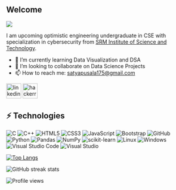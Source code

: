 ## Welcome
![](https://media-exp1.licdn.com/dms/image/C4D16AQGPQReUwGKMSQ/profile-displaybackgroundimage-shrink_350_1400/0/1631547952040?e=1637193600&v=beta&t=KHHZqOiDUoCHvU9fUaBTd1prDEK5xAx1xMfLH-z6bp4)

I am upcoming optimistic engineering undergraduate in CSE with  specialization in cybersecurity from [SRM Institute of Science and Technology](https://www.srmist.edu.in). 

- 🌱 I’m currently learning Data Visualization and DSA 
- 👯 I’m looking to collaborate on Data Science Projects 
- 📫 How to reach me: satyapusala175@gmail.com 


 [<img src="https://raw.githubusercontent.com/peterthehan/peterthehan/master/assets/linkedin.svg" alt='linkedin' height='40'>](https://www.linkedin.com/in/https://www.linkedin.com/in/satyavanipusala//)  [<img src="https://upload.wikimedia.org/wikipedia/commons/thumb/6/6a/Hackerrank_meaningful_logo.svg/216px-Hackerrank_meaningful_logo.svg.png" alt='hackerrank' height='40'>](https://www.hackerrank.com/RA1911030010056)  

## ⚡ Technologies

![C](https://img.shields.io/badge/c-%2300599C.svg?style=for-the-badge&logo=c&logoColor=white)
![C++](https://img.shields.io/badge/-C++-00599C?style=flat-square&logo=c)
![HTML5](https://img.shields.io/badge/-HTML5-E34F26?style=flat-square&logo=html5&logoColor=white)
![CSS3](https://img.shields.io/badge/-CSS3-1572B6?style=flat-square&logo=css3)
![JavaScript](https://img.shields.io/badge/-JavaScript-black?style=flat-square&logo=javascript)
![Bootstrap](https://img.shields.io/badge/Bootstrap-563D7C?style=for-the-badge&logo=bootstrap&logoColor=white)
![GitHub](https://img.shields.io/badge/-GitHub-181717?style=flat-square&logo=github)
![Python](https://img.shields.io/badge/python-3670A0?style=for-the-badge&logo=python&logoColor=ffdd54)
![Pandas](https://img.shields.io/badge/pandas-%23150458.svg?style=for-the-badge&logo=pandas&logoColor=white)
![NumPy](https://img.shields.io/badge/numpy-%23013243.svg?style=for-the-badge&logo=numpy&logoColor=white)
![scikit-learn](https://img.shields.io/badge/scikit--learn-%23F7931E.svg?style=for-the-badge&logo=scikit-learn&logoColor=white)
![Linux](https://img.shields.io/badge/Linux-FCC624?style=for-the-badge&logo=linux&logoColor=black)
![Windows](https://img.shields.io/badge/Windows-0078D6?style=for-the-badge&logo=windows&logoColor=white)
![Visual Studio Code](https://img.shields.io/badge/Visual%20Studio%20Code-0078d7.svg?style=for-the-badge&logo=visual-studio-code&logoColor=white)
![Visual Studio](https://img.shields.io/badge/Visual%20Studio-5C2D91.svg?style=for-the-badge&logo=visual-studio&logoColor=white)




[![Top Langs](https://github-readme-stats.vercel.app/api/top-langs/?username=satya117)](https://github.com/anuraghazra/github-readme-stats)

![GitHub streak stats](https://github-readme-streak-stats.herokuapp.com/?user=satya117)  

![Profile views](https://gpvc.arturio.dev/satya117)  
